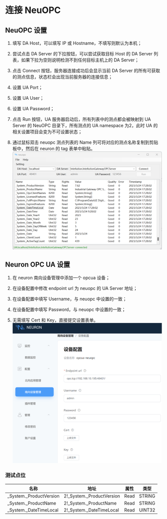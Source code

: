 # 连接 NeuOPC

## NeuOPC 设置

1. 填写 DA Host，可以填写 IP 或 Hostname，不填写则默认为本机；

2. 尝试点击 DA Server 的下拉按钮，可以尝试获取目标 Host 的 DA Server 列表，如果下拉为空则说明检测不到任何目标主机上的 DA Server；

3. 点击 Connect 按钮，服务器连接成功后会显示当前 DA Server 的所有可获取的测点信息，状态栏会出现当前服务器的连接信息；

4. 设置 UA Port；

5. 设置 UA User；

6. 设置 UA Password；

7. 点击 Run 按钮，UA 服务器启动后，所有列表中的测点都会被映射到 UA Server 的 NeuOPC 目录下，所有测点的 UA namespace 为2，此时 UA 的相关设置项目会变为不可设置状态；

8. 通过鼠标双击 neuopc 测点列表的 Name 列可将对应的测点名称复制到剪贴板中，然后在 neuron 的 tag 表单中粘贴。
![](./assets/neuopc-connect1.png)

## Neuron OPC UA 设置

1. 在 neuron 南向设备管理中添加一个 opcua 设备；

2. 在设备配置中修改 endpoint url 为 neuopc 的 UA Server 地址；

3. 在设备配置中填写 Username，与 neuopc 中设置的一致；

4. 在设备配置中填写 Password，与 neuopc 中设置的一致；

5. 无需填写 Cert 和 Key，直接提交设置表单。
![](./assets/neuopc-connect2.png)

### 测试点位

| 名称                    | 地址                      | 属性 | 类型   |
| ----------------------- | ------------------------- | ---- | ------ |
| _System._ProductVersion | 2!_System._ProductVersion | Read | STRING |
| _System._ProductName    | 2!_System._ProductName    | Read | STRING |
| _System._DateTimeLocal  | 2!_System._DateTimeLocal  | Read | UINT32 |

